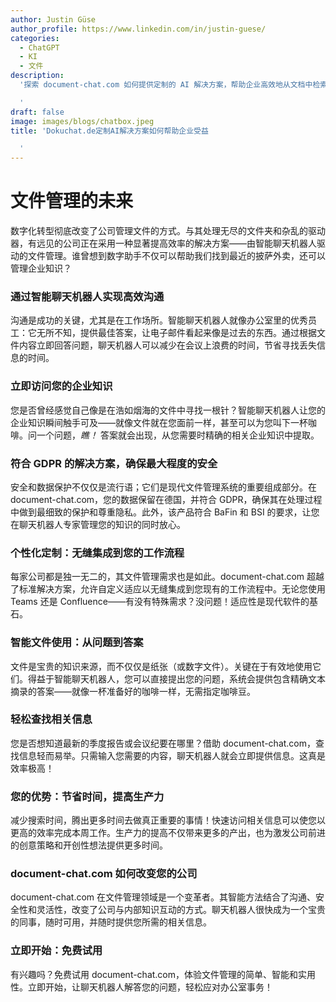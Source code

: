 ```yaml
---
author: Justin Güse
author_profile: https://www.linkedin.com/in/justin-guese/
categories:
  - ChatGPT
  - KI
  - 文件
description:
  '探索 document-chat.com 如何提供定制的 AI 解决方案，帮助企业高效地从文档中检索知识，提升生产力。

  '
draft: false
image: images/blogs/chatbox.jpeg
title: 'Dokuchat.de定制AI解决方案如何帮助企业受益

  '
---
```


# 文件管理的未来

数字化转型彻底改变了公司管理文件的方式。与其处理无尽的文件夹和杂乱的驱动器，有远见的公司正在采用一种显著提高效率的解决方案——由智能聊天机器人驱动的文件管理。谁曾想到数字助手不仅可以帮助我们找到最近的披萨外卖，还可以管理企业知识？

### 通过智能聊天机器人实现高效沟通

沟通是成功的关键，尤其是在工作场所。智能聊天机器人就像办公室里的优秀员工：它无所不知，提供最佳答案，让电子邮件看起来像是过去的东西。通过根据文件内容立即回答问题，聊天机器人可以减少在会议上浪费的时间，节省寻找丢失信息的时间。

### 立即访问您的企业知识

您是否曾经感觉自己像是在浩如烟海的文件中寻找一根针？智能聊天机器人让您的企业知识瞬间触手可及——就像文件就在您面前一样，甚至可以为您叫下一杯咖啡。问一个问题，_瞧！_ 答案就会出现，从您需要时精确的相关企业知识中提取。

### 符合 GDPR 的解决方案，确保最大程度的安全

安全和数据保护不仅仅是流行语；它们是现代文件管理系统的重要组成部分。在 document-chat.com，您的数据保留在德国，并符合 GDPR，确保其在处理过程中做到最细致的保护和尊重隐私。此外，该产品符合 BaFin 和 BSI 的要求，让您在聊天机器人专家管理您的知识的同时放心。

### 个性化定制：无缝集成到您的工作流程

每家公司都是独一无二的，其文件管理需求也是如此。document-chat.com 超越了标准解决方案，允许自定义适应以无缝集成到您现有的工作流程中。无论您使用 Teams 还是 Confluence——有没有特殊需求？没问题！适应性是现代软件的基石。

### 智能文件使用：从问题到答案

文件是宝贵的知识来源，而不仅仅是纸张（或数字文件）。关键在于有效地使用它们。得益于智能聊天机器人，您可以直接提出您的问题，系统会提供包含精确文本摘录的答案——就像一杯准备好的咖啡一样，无需指定咖啡豆。

### 轻松查找相关信息

您是否想知道最新的季度报告或会议纪要在哪里？借助 document-chat.com，查找信息轻而易举。只需输入您需要的内容，聊天机器人就会立即提供信息。这真是效率极高！

### 您的优势：节省时间，提高生产力

减少搜索时间，腾出更多时间去做真正重要的事情！快速访问相关信息可以使您以更高的效率完成本周工作。生产力的提高不仅带来更多的产出，也为激发公司前进的创意策略和开创性想法提供更多时间。

### document-chat.com 如何改变您的公司

document-chat.com 在文件管理领域是一个变革者。其智能方法结合了沟通、安全性和灵活性，改变了公司与内部知识互动的方式。聊天机器人很快成为一个宝贵的同事，随时可用，并随时提供您所需的相关信息。

### 立即开始：免费试用

有兴趣吗？免费试用 document-chat.com，体验文件管理的简单、智能和实用性。立即开始，让聊天机器人解答您的问题，轻松应对办公室事务！
